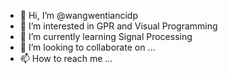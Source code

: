 - 👋 Hi, I’m @wangwentiancidp
- 👀 I’m interested in GPR and Visual Programming
- 🌱 I’m currently learning Signal Processing
- 💞️ I’m looking to collaborate on ...
- 📫 How to reach me ...

<!---
wangwentiancidp/wangwentiancidp is a ✨ special ✨ repository because its `README.md` (this file) appears on your GitHub profile.
You can click the Preview link to take a look at your changes.
--->
